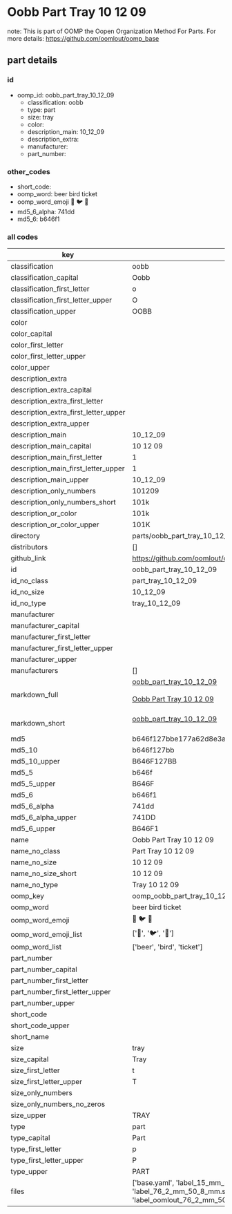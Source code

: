 # Oobb Part Tray 10 12 09  

note: This is part of OOMP the Oopen Organization Method For Parts. For more details: https://github.com/oomlout/oomp_base

##  part details





### id
* oomp_id: oobb_part_tray_10_12_09
  * classification: oobb
  * type: part
  * size: tray
  * color: 
  * description_main: 10_12_09
  * description_extra: 
  * manufacturer: 
  * part_number: 

### other_codes
* short_code: 
* oomp_word: beer bird ticket
* oomp_word_emoji :beer: :bird: :ticket:
* md5_6_alpha: 741dd
* md5_6: b646f1

### all codes 
| key | value |  
| --- | --- |  
| classification | oobb |  
| classification_capital | Oobb |  
| classification_first_letter | o |  
| classification_first_letter_upper | O |  
| classification_upper | OOBB |  
| color |  |  
| color_capital |  |  
| color_first_letter |  |  
| color_first_letter_upper |  |  
| color_upper |  |  
| description_extra |  |  
| description_extra_capital |  |  
| description_extra_first_letter |  |  
| description_extra_first_letter_upper |  |  
| description_extra_upper |  |  
| description_main | 10_12_09 |  
| description_main_capital | 10 12 09 |  
| description_main_first_letter | 1 |  
| description_main_first_letter_upper | 1 |  
| description_main_upper | 10_12_09 |  
| description_only_numbers | 101209 |  
| description_only_numbers_short | 101k |  
| description_or_color | 101k |  
| description_or_color_upper | 101K |  
| directory | parts/oobb_part_tray_10_12_09 |  
| distributors | [] |  
| github_link | https://github.com/oomlout/oomlout_oomp_part_src/tree/main/parts/oobb_part_tray_10_12_09/working |  
| id | oobb_part_tray_10_12_09 |  
| id_no_class | part_tray_10_12_09 |  
| id_no_size | 10_12_09 |  
| id_no_type | tray_10_12_09 |  
| manufacturer |  |  
| manufacturer_capital |  |  
| manufacturer_first_letter |  |  
| manufacturer_first_letter_upper |  |  
| manufacturer_upper |  |  
| manufacturers | [] |  
| markdown_full | [oobb_part_tray_10_12_09](https://github.com/oomlout/oomlout_oomp_part_src/tree/main/parts/oobb_part_tray_10_12_09/working)<br>[](https://github.com/oomlout/oomlout_oomp_part_src/tree/main/parts/oobb_part_tray_10_12_09/working)<br>[Oobb Part Tray 10 12 09](https://github.com/oomlout/oomlout_oomp_part_src/tree/main/parts/oobb_part_tray_10_12_09/working)<br><br> |  
| markdown_short | [oobb_part_tray_10_12_09](https://github.com/oomlout/oomlout_oomp_part_src/tree/main/parts/oobb_part_tray_10_12_09/working)<br><br> |  
| md5 | b646f127bbe177a62d8e3ab16d993b91 |  
| md5_10 | b646f127bb |  
| md5_10_upper | B646F127BB |  
| md5_5 | b646f |  
| md5_5_upper | B646F |  
| md5_6 | b646f1 |  
| md5_6_alpha | 741dd |  
| md5_6_alpha_upper | 741DD |  
| md5_6_upper | B646F1 |  
| name | Oobb Part Tray 10 12 09 |  
| name_no_class | Part Tray 10 12 09 |  
| name_no_size | 10 12 09 |  
| name_no_size_short | 10 12 09 |  
| name_no_type | Tray 10 12 09 |  
| oomp_key | oomp_oobb_part_tray_10_12_09 |  
| oomp_word | beer bird ticket |  
| oomp_word_emoji | :beer: :bird: :ticket: |  
| oomp_word_emoji_list | [':beer:', ':bird:', ':ticket:'] |  
| oomp_word_list | ['beer', 'bird', 'ticket'] |  
| part_number |  |  
| part_number_capital |  |  
| part_number_first_letter |  |  
| part_number_first_letter_upper |  |  
| part_number_upper |  |  
| short_code |  |  
| short_code_upper |  |  
| short_name |  |  
| size | tray |  
| size_capital | Tray |  
| size_first_letter | t |  
| size_first_letter_upper | T |  
| size_only_numbers |  |  
| size_only_numbers_no_zeros |  |  
| size_upper | TRAY |  
| type | part |  
| type_capital | Part |  
| type_first_letter | p |  
| type_first_letter_upper | P |  
| type_upper | PART |  
| files | ['base.yaml', 'label_15_mm_30_mm.pdf', 'label_15_mm_30_mm.svg', 'label_76_2_mm_50_8_mm.pdf', 'label_76_2_mm_50_8_mm.svg', 'label_oomlout_76_2_mm_50_8_mm.pdf', 'label_oomlout_76_2_mm_50_8_mm.svg', 'readme.md', 'working.json', 'working.yaml'] |  
